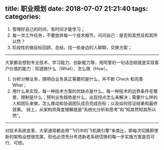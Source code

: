 title: 职业规划
date: 2018-07-07 21:21:40
tags:
categories:
---
1. 管理好自己的时间，有时间才能学习；
2. 每一次工作任务，不要放弃每一个技术细节。问问自己：是否知其然且知其所以然？
3. 阶段性的做目标回顾、总结，找一些身边的人聊聊，交换方案；
-----
大家都会想到专业技术、学习能力、创新能力等，用阿里的一句话总结就是实现客户价值的能力：知道做什么（What）、怎么做（How）。
1. 分析分解业务，搞明白业务真正需要的是什么，并不断 Check 和完善 What；
2. 用什么来实现，每一种技术方案的优缺点是什么，每一种技术的边界条件在哪里，限制是什么；预判业务趋势是什么，出现拐点怎么来解决；需要什么样的人和团队来做，怎么推动和协调团队成员完成目标；以及如何验证结果和最终效果。
综上，从架构师角度理解就是“系统化分析和思考”和“知其然知其所以然”。

----
对技术系统变革，大家通常都会用“飞行中的飞机换引擎”来类比，即每次切换即使新的架构设想很完美，但也必须充分考虑新老系统切换的每一步实施方案是否可行、可控。

